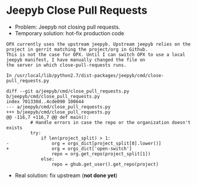 # Jeepyb Close Pull Requests

- Problem: Jeepyb not closing pull requests.
- Temporary solution: hot-fix production code
```
OPX currently uses the upstream jeepyb. Upstream jeepyb relies on the project in gerrit matching the project/org in Github.
This is not the case for OPX. Until I can switch OPX to use a local jeepyb manifest, I have manually changed the file on
the server in which close-pull-requests runs.

In /usr/local/lib/python2.7/dist-packages/jeepyb/cmd/close-pull_requests.py

diff --git a/jeepyb/cmd/close_pull_requests.py b/jeepyb/cmd/close_pull_requests.py
index 701330d..4cde090 100644
--- a/jeepyb/cmd/close_pull_requests.py
+++ b/jeepyb/cmd/close_pull_requests.py
@@ -116,7 +116,7 @@ def main():
         # Handle errors in case the repo or the organization doesn't exists
         try:
             if len(project_split) > 1:
-                org = orgs_dict[project_split[0].lower()]
+                org = orgs_dict['open-switch']
                 repo = org.get_repo(project_split[1])
             else:
                 repo = ghub.get_user().get_repo(project)
```
- Real solution: fix upstream (**not done yet**)
